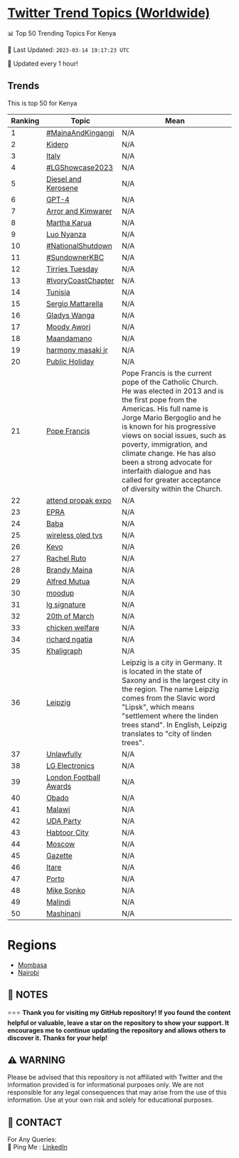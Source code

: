 [Twitter Trend Topics (Worldwide)](https://github.com/ErcinDedeoglu/Twitter-Trend-Topics)
==========


📊 Top 50 Trending Topics For Kenya

📆 Last Updated: `2023-03-14 19:17:23 UTC`

🔧 Updated every 1 hour!


## Trends

This is top 50 for Kenya

| Ranking | Topic | Mean |
| ------- | ------------ | ------------ |
| 1 | [#MainaAndKingangi](http://twitter.com/search?q=%23MainaAndKingangi) | N/A |
| 2 | [Kidero](http://twitter.com/search?q=Kidero) | N/A |
| 3 | [Italy](http://twitter.com/search?q=Italy) | N/A |
| 4 | [#LGShowcase2023](http://twitter.com/search?q=%23LGShowcase2023) | N/A |
| 5 | [Diesel and Kerosene](http://twitter.com/search?q=Diesel+and+Kerosene) | N/A |
| 6 | [GPT-4](http://twitter.com/search?q=GPT-4) | N/A |
| 7 | [Arror and Kimwarer](http://twitter.com/search?q=Arror+and+Kimwarer) | N/A |
| 8 | [Martha Karua](http://twitter.com/search?q=Martha+Karua) | N/A |
| 9 | [Luo Nyanza](http://twitter.com/search?q=Luo+Nyanza) | N/A |
| 10 | [#NationalShutdown](http://twitter.com/search?q=%23NationalShutdown) | N/A |
| 11 | [#SundownerKBC](http://twitter.com/search?q=%23SundownerKBC) | N/A |
| 12 | [Tirries Tuesday](http://twitter.com/search?q=Tirries+Tuesday) | N/A |
| 13 | [#IvoryCoastChapter](http://twitter.com/search?q=%23IvoryCoastChapter) | N/A |
| 14 | [Tunisia](http://twitter.com/search?q=Tunisia) | N/A |
| 15 | [Sergio Mattarella](http://twitter.com/search?q=Sergio+Mattarella) | N/A |
| 16 | [Gladys Wanga](http://twitter.com/search?q=Gladys+Wanga) | N/A |
| 17 | [Moody Awori](http://twitter.com/search?q=Moody+Awori) | N/A |
| 18 | [Maandamano](http://twitter.com/search?q=Maandamano) | N/A |
| 19 | [harmony masaki jr](http://twitter.com/search?q=harmony+masaki+jr) | N/A |
| 20 | [Public Holiday](http://twitter.com/search?q=Public+Holiday) | N/A |
| 21 | [Pope Francis](http://twitter.com/search?q=Pope+Francis) | Pope Francis is the current pope of the Catholic Church. He was elected in 2013 and is the first pope from the Americas. His full name is Jorge Mario Bergoglio and he is known for his progressive views on social issues, such as poverty, immigration, and climate change. He has also been a strong advocate for interfaith dialogue and has called for greater acceptance of diversity within the Church. |
| 22 | [attend propak expo](http://twitter.com/search?q=attend+propak+expo) | N/A |
| 23 | [EPRA](http://twitter.com/search?q=EPRA) | N/A |
| 24 | [Baba](http://twitter.com/search?q=Baba) | N/A |
| 25 | [wireless oled tvs](http://twitter.com/search?q=wireless+oled+tvs) | N/A |
| 26 | [Kevo](http://twitter.com/search?q=Kevo) | N/A |
| 27 | [Rachel Ruto](http://twitter.com/search?q=Rachel+Ruto) | N/A |
| 28 | [Brandy Maina](http://twitter.com/search?q=Brandy+Maina) | N/A |
| 29 | [Alfred Mutua](http://twitter.com/search?q=Alfred+Mutua) | N/A |
| 30 | [moodup](http://twitter.com/search?q=moodup) | N/A |
| 31 | [lg signature](http://twitter.com/search?q=lg+signature) | N/A |
| 32 | [20th of March](http://twitter.com/search?q=20th+of+March) | N/A |
| 33 | [chicken welfare](http://twitter.com/search?q=chicken+welfare) | N/A |
| 34 | [richard ngatia](http://twitter.com/search?q=richard+ngatia) | N/A |
| 35 | [Khaligraph](http://twitter.com/search?q=Khaligraph) | N/A |
| 36 | [Leipzig](http://twitter.com/search?q=Leipzig) | Leipzig is a city in Germany. It is located in the state of Saxony and is the largest city in the region. The name Leipzig comes from the Slavic word "Lipsk", which means "settlement where the linden trees stand". In English, Leipzig translates to "city of linden trees". |
| 37 | [Unlawfully](http://twitter.com/search?q=Unlawfully) | N/A |
| 38 | [LG Electronics](http://twitter.com/search?q=LG+Electronics) | N/A |
| 39 | [London Football Awards](http://twitter.com/search?q=London+Football+Awards) | N/A |
| 40 | [Obado](http://twitter.com/search?q=Obado) | N/A |
| 41 | [Malawi](http://twitter.com/search?q=Malawi) | N/A |
| 42 | [UDA Party](http://twitter.com/search?q=UDA+Party) | N/A |
| 43 | [Habtoor City](http://twitter.com/search?q=Habtoor+City) | N/A |
| 44 | [Moscow](http://twitter.com/search?q=Moscow) | N/A |
| 45 | [Gazette](http://twitter.com/search?q=Gazette) | N/A |
| 46 | [Itare](http://twitter.com/search?q=Itare) | N/A |
| 47 | [Porto](http://twitter.com/search?q=Porto) | N/A |
| 48 | [Mike Sonko](http://twitter.com/search?q=Mike+Sonko) | N/A |
| 49 | [Malindi](http://twitter.com/search?q=Malindi) | N/A |
| 50 | [Mashinani](http://twitter.com/search?q=Mashinani) | N/A |



# Regions

* [Mombasa](</Kenya/Mombasa.md>)
* [Nairobi](</Kenya/Nairobi.md>)



## 📝 NOTES

⭐⭐⭐ **Thank you for visiting my GitHub repository! If you found the content helpful or valuable, leave a star on the repository to show your support. It encourages me to continue updating the repository and allows others to discover it. Thanks for your help!**


## ⚠️ WARNING

Please be advised that this repository is not affiliated with Twitter and the information provided is for informational purposes only. We are not responsible for any legal consequences that may arise from the use of this information. Use at your own risk and solely for educational purposes.


## 📨 CONTACT

 For Any Queries:  
            🏓 Ping Me : [LinkedIn](https://www.linkedin.com/in/ercindedeoglu/)
